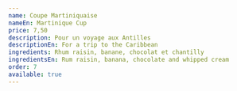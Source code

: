 ```yaml
---
name: Coupe Martiniquaise
nameEn: Martinique Cup
price: 7,50
description: Pour un voyage aux Antilles
descriptionEn: For a trip to the Caribbean
ingredients: Rhum raisin, banane, chocolat et chantilly
ingredientsEn: Rum raisin, banana, chocolate and whipped cream
order: 7
available: true
---
```

